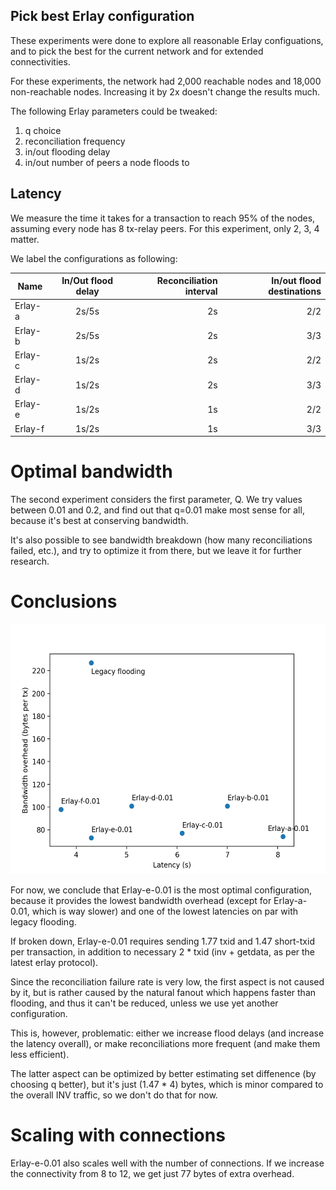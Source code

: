 ## Pick best Erlay configuration

These experiments were done to explore all reasonable Erlay configuations, and to pick the best for
the current network and for extended connectivities.

For these experiments, the network had 2,000 reachable nodes and 18,000 non-reachable nodes.
Increasing it by 2x doesn't change the results much.

The following Erlay parameters could be tweaked:
1. q choice
2. reconciliation frequency
3. in/out flooding delay
4. in/out number of peers a node floods to

## Latency
We measure the time it takes for a transaction to reach 95% of the nodes, assuming every node has 8
tx-relay peers. For this experiment, only 2, 3, 4 matter.

We label the configurations as following:

| Name        | In/Out flood delay | Reconciliation interval | In/out flood destinations |
| ------------- |:-------------:| -----:| -----:|
| Erlay-a      | 2s/5s | 2s | 2/2 |
| Erlay-b      | 2s/5s | 2s | 3/3 |
| Erlay-c      | 1s/2s | 2s | 2/2 |
| Erlay-d      | 1s/2s | 2s | 3/3 |
| Erlay-e      | 1s/2s | 1s | 2/2 |
| Erlay-f      | 1s/2s | 1s | 3/3 |

# Optimal bandwidth

The second experiment considers the first parameter, Q. We try values between 0.01 and 0.2,
and find out that q=0.01 make most sense for all, because it's best at conserving bandwidth.

It's also possible to see bandwidth breakdown (how many reconciliations failed, etc.),
and try to optimize it from there, but we leave it for further research.

# Conclusions

<img src="plots/erlay_configurations.png" width="520" height="400" />

For now, we conclude that Erlay-e-0.01 is the most optimal configuration, because it provides
the lowest bandwidth overhead (except for Erlay-a-0.01, which is way slower)
and one of the lowest latencies on par with legacy flooding.

If broken down, Erlay-e-0.01 requires sending 1.77 txid and 1.47 short-txid per transaction, in addition
to necessary 2 * txid (inv + getdata, as per the latest erlay protocol).

Since the reconciliation failure rate is very low, the first aspect is not caused by it, but is
rather caused by the natural fanout which happens faster than flooding, and thus it can't be reduced,
unless we use yet another configuration.

This is, however, problematic: either we increase flood delays (and increase the latency overall),
or make reconciliations more frequent (and make them less efficient).

The latter aspect can be optimized by better estimating set diffenence (by choosing q better),
but it's just (1.47 * 4) bytes, which is minor compared to the overall INV traffic,
so we don't do that for now.

# Scaling with connections

Erlay-e-0.01 also scales well with the number of connections. If we increase the connectivity from
8 to 12, we get just 77 bytes of extra overhead.
